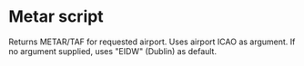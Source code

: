 # Metar script

Returns METAR/TAF for requested airport. Uses airport ICAO as argument. If no argument supplied, uses "EIDW" (Dublin) as default.
